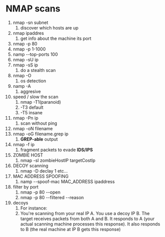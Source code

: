 # NMAP scans

1.  nmap -sn subnet
    1. discover which hosts are up
2.  nmap ipaddres
    1. get info about the machine its port
3.  nmap -p 80
4.  nmap -p 1-1000
5.  namp --top-ports 100
6.  nmap -sU ip
7.  nmap -sS ip
    1. do a stealth scan
8.  nmap -O
    1. os detection
9.  namp -A
    1. aggresive
10. speed / slow the scan
    1. nmap -T1(paranoid)
    2. -T3 default
    3. -T5 insane
11. nmap -Pn ip
    1. scan without ping
12. nmap -oN filename
13. nmap -oG filename.grep ip
    1. **GREP-able** output
14. nmap -f ip
    1. fragment packets to evade **IDS/IPS**
15. ZOMBIE HOST
    1. nmap -sI zombieHostIP targetCostIp
16. DECOY scanning
    1. nmap -D declay 1 etc...
17. MAC ADDRESS SPOOFING
    1. namp --spoof-mac MAC_ADDRESS ipaddress
18. filter by port
    1. nmap -p 80 --open
    2. nmap -p 80 --filtered --reason
19. decoys
    1.  For instance:
    2.  You're scanning from your real IP A.
        You use a decoy IP B.
        The target receives packets from both A and B.
        It responds to A (your actual scanning machine processes this response).
        It also responds to B (the real machine at IP B gets this response)
